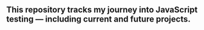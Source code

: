 ## This repository tracks my journey into JavaScript testing — including current and future projects.